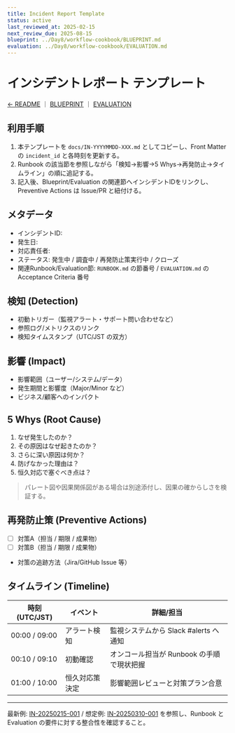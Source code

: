 ```yaml
---
title: Incident Report Template
status: active
last_reviewed_at: 2025-02-15
next_review_due: 2025-08-15
blueprint: ../Day8/workflow-cookbook/BLUEPRINT.md
evaluation: ../Day8/workflow-cookbook/EVALUATION.md
---
```


# インシデントレポート テンプレート

[← README](../README.md#🚨-インシデント対応フロー) ｜ [BLUEPRINT](../Day8/workflow-cookbook/BLUEPRINT.md) ｜ [EVALUATION](../Day8/workflow-cookbook/EVALUATION.md)

## 利用手順
1. 本テンプレートを `docs/IN-YYYYMMDD-XXX.md` としてコピーし、Front Matter の `incident_id` と各時刻を更新する。
2. Runbook の該当節を参照しながら「検知→影響→5 Whys→再発防止→タイムライン」の順に追記する。
3. 記入後、Blueprint/Evaluation の関連節へインシデントIDをリンクし、Preventive Actions は Issue/PR と紐付ける。

## メタデータ
- インシデントID:
- 発生日:
- 対応責任者:
- ステータス: 発生中 / 調査中 / 再発防止策実行中 / クローズ
- 関連Runbook/Evaluation節: `RUNBOOK.md` の節番号 / `EVALUATION.md` の Acceptance Criteria 番号

## 検知 (Detection)
- 初動トリガー（監視アラート・サポート問い合わせなど）
- 参照ログ/メトリクスのリンク
- 検知タイムスタンプ（UTC/JST の双方）

## 影響 (Impact)
- 影響範囲（ユーザー/システム/データ）
- 発生期間と影響度（Major/Minor など）
- ビジネス/顧客へのインパクト

## 5 Whys (Root Cause)
1. なぜ発生したのか？
2. その原因はなぜ起きたのか？
3. さらに深い原因は何か？
4. 防げなかった理由は？
5. 恒久対応で塞ぐべき点は？

> パレート図や因果関係図がある場合は別途添付し、因果の確からしさを検証する。

## 再発防止策 (Preventive Actions)
- [ ] 対策A（担当 / 期限 / 成果物）
- [ ] 対策B（担当 / 期限 / 成果物）
- 対策の追跡方法（Jira/GitHub Issue 等）

## タイムライン (Timeline)
| 時刻 (UTC/JST) | イベント | 詳細/担当 |
| --- | --- | --- |
| 00:00 / 09:00 | アラート検知 | 監視システムから Slack #alerts へ通知 |
| 00:10 / 09:10 | 初動確認 | オンコール担当が Runbook の手順で現状把握 |
| 01:00 / 10:00 | 恒久対応策決定 | 影響範囲レビューと対策プラン合意 |

---

最新例: [IN-20250215-001](IN-20250215-001.md) / 想定例: [IN-20250310-001](IN-20250310-001.md) を参照し、Runbook と Evaluation の要件に対する整合性を確認すること。

